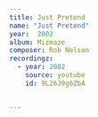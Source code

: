 ```yaml
---
title: Just Pretend
name: "Just Pretend"
year:  2002
album: Mizmaze
composer: Rob Nelson
recordingz:
  - year: 2002
    source: youtube
    id: 9L26J9g6ZbA


---
```


